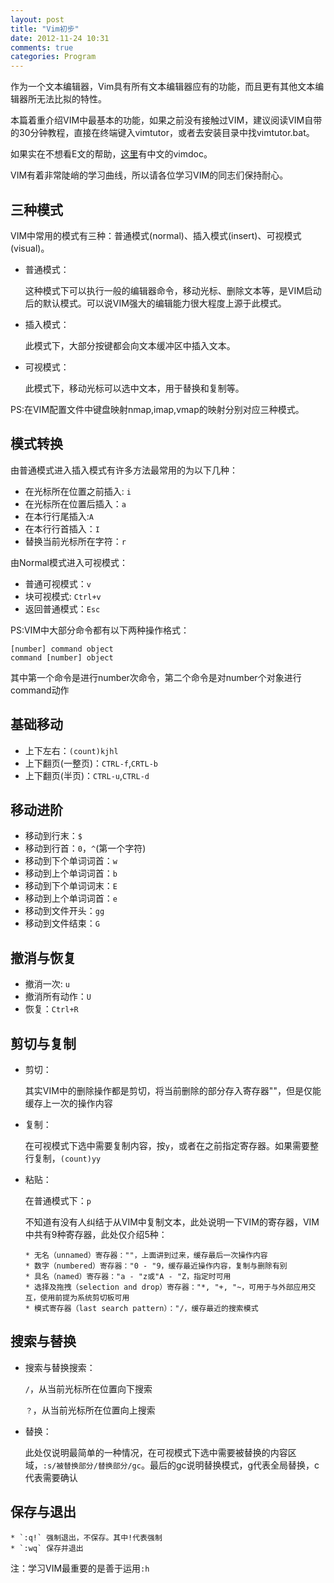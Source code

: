 ```yaml
---
layout: post
title: "Vim初步"
date: 2012-11-24 10:31
comments: true
categories: Program
---
```


作为一个文本编辑器，Vim具有所有文本编辑器应有的功能，而且更有其他文本编辑器所无法比拟的特性。

本篇着重介绍VIM中最基本的功能，如果之前没有接触过VIM，建议阅读VIM自带的30分钟教程，直接在终端键入vimtutor，或者去安装目录中找vimtutor.bat。

如果实在不想看E文的帮助，[这里](http://vimcdoc.sourceforge.net/)有中文的vimdoc。

VIM有着非常陡峭的学习曲线，所以请各位学习VIM的同志们保持耐心。

##  三种模式

VIM中常用的模式有三种：普通模式(normal)、插入模式(insert)、可视模式(visual)。

*   普通模式：

    这种模式下可以执行一般的编辑器命令，移动光标、删除文本等，是VIM启动后的默认模式。可以说VIM强大的编辑能力很大程度上源于此模式。

*   插入模式：

    此模式下，大部分按键都会向文本缓冲区中插入文本。</li>

*   可视模式：

    此模式下，移动光标可以选中文本，用于替换和复制等。</li></ul>

PS:在VIM配置文件中键盘映射nmap,imap,vmap的映射分别对应三种模式。</li>

##  模式转换

由普通模式进入插入模式有许多方法最常用的为以下几种：

*   在光标所在位置之前插入: `i`
*   在光标所在位置后插入：`a`
*   在本行行尾插入:`A`
*   在本行行首插入：`I`
*   替换当前光标所在字符：`r`

由Normal模式进入可视模式：

*   普通可视模式：`v`
*   块可视模式: `Ctrl+v`
*   返回普通模式：`Esc`

PS:VIM中大部分命令都有以下两种操作格式：

    [number] command object
    command [number] object

其中第一个命令是进行number次命令，第二个命令是对number个对象进行command动作

##  基础移动

*   上下左右：`(count)kjhl`
*   上下翻页(一整页)：`CTRL-f`,`CRTL-b`
*   上下翻页(半页)：`CTRL-u`,`CTRL-d`

##  移动进阶

*   移动到行末：`$`
*   移动到行首：`0`，`^`(第一个字符)
*   移动到下个单词词首：`w`
*   移动到上个单词词首：`b`
*   移动到下个单词词末：`E`
*   移动到上个单词词首：`e`
*   移动到文件开头：`gg`
*   移动到文件结束：`G`

##  撤消与恢复

*   撤消一次: `u`
*   撤消所有动作：`U`
*   恢复：`Ctrl+R`

##  剪切与复制

*   剪切：

    其实VIM中的删除操作都是剪切，将当前删除的部分存入寄存器""，但是仅能缓存上一次的操作内容

*   复制：

    在可视模式下选中需要复制内容，按`y`，或者在之前指定寄存器。如果需要整行复制，`(count)yy`

*   粘贴：

    在普通模式下：`p`

    不知道有没有人纠结于从VIM中复制文本，此处说明一下VIM的寄存器，VIM中共有9种寄存器，此处仅介绍5种：

        * 无名（unnamed）寄存器：""，上面讲到过来，缓存最后一次操作内容
        * 数字（numbered）寄存器："0 - "9，缓存最近操作内容，复制与删除有别
        * 具名（named）寄存器："a - "z或"A - "Z，指定时可用
        * 选择及拖拽（selection and drop）寄存器："*, "+, "~，可用于与外部应用交互，使用前提为系统剪切板可用
        * 模式寄存器（last search pattern）："/，缓存最近的搜索模式

##  搜索与替换

*   搜索与替换搜索：

    `/`，从当前光标所在位置向下搜索

    `？`，从当前光标所在位置向上搜索

*   替换：

    此处仅说明最简单的一种情况，在可视模式下选中需要被替换的内容区域，`:s/被替换部分/替换部分/gc`。最后的gc说明替换模式，g代表全局替换，c代表需要确认

##  保存与退出
    * `:q!` 强制退出，不保存。其中!代表强制
    * `:wq` 保存并退出

注：学习VIM最重要的是善于运用`:h`
